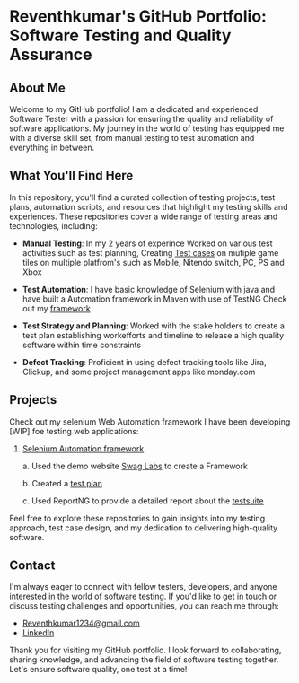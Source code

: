 # Reventhkumar's GitHub Portfolio: Software Testing and Quality Assurance

## About Me

Welcome to my GitHub portfolio! I am a dedicated and experienced Software Tester with a passion for ensuring the quality and reliability of software applications. My journey in the world of testing has equipped me with a diverse skill set, from manual testing to test automation and everything in between.

## What You'll Find Here

In this repository, you'll find a curated collection of testing projects, test plans, automation scripts, and resources that highlight my testing skills and experiences. These repositories cover a wide range of testing areas and technologies, including:

- **Manual Testing**: In my 2 years of experince Worked on various test activities such as test planning, Creating [Test cases](https://docs.google.com/spreadsheets/d/1MwTMjS76iXtZI42kVIxJa6ZRTHB901abBYeHHbZkClM/edit#gid=0) on mutiple game tiles on multiple platfrom's such as Mobile, Nitendo switch, PC, PS and Xbox

- **Test Automation**: I have basic knowledge of Selenium with java and have built a Automation framework in Maven with use of TestNG Check out my [framework](https://github.com/reventhkumar/Rev_FrameWork_Selenium_Java)

- **Test Strategy and Planning**: Worked with the stake holders to create a test plan establishing workefforts and timeline to release a high quality software within time constraints

- **Defect Tracking**: Proficient in using defect tracking tools like Jira, Clickup, and some project management apps like monday.com

## Projects

Check out my selenium Web Automation framework I have been developing [WIP] foe testing web applications:


1. [Selenium Automation framework](https://github.com/reventhkumar/Rev_FrameWork_Selenium_Java.git)

      a. Used the demo website [Swag Labs](https://www.saucedemo.com/v1/index.html) to create a Framework

      b. Created a [test plan](https://docs.google.com/document/d/1rzhbeMTPIXfukwqzAo-2jDne0vztLej8rfrxgidxT7E/edit?usp=sharing) 

      c. Used ReportNG to provide a detailed report about the [testsuite](file:///E:/Automation/Eclipse_Workspace/org.rev.selenium/test-output/index.html#)
         


Feel free to explore these repositories to gain insights into my testing approach, test case design, and my dedication to delivering high-quality software.


## Contact

I'm always eager to connect with fellow testers, developers, and anyone interested in the world of software testing. If you'd like to get in touch or discuss testing challenges and opportunities, you can reach me through:

- Reventhkumar1234@gmail.com
- [LinkedIn](https://www.linkedin.com/in/reventh-kumar-336249a3/)

Thank you for visiting my GitHub portfolio. I look forward to collaborating, sharing knowledge, and advancing the field of software testing together. Let's ensure software quality, one test at a time!

